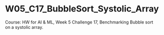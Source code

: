 # W05_C17_BubbleSort_Systolic_Array
Course: HW for AI &amp; ML, Week 5 Challenge 17, Benchmarking Bubble sort on a systolic array.

